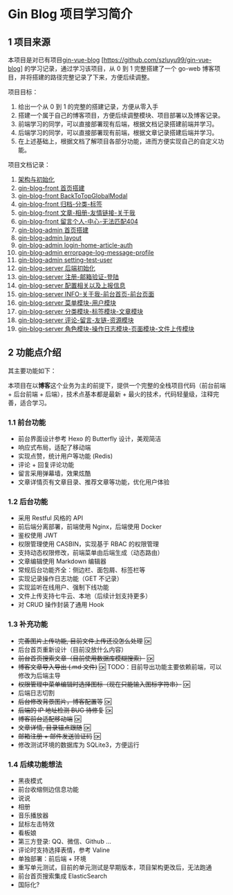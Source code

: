 # Gin Blog 项目学习简介

## 1 项目来源

本项目是对已有项目[gin-vue-blog](https://github.com/szluyu99/gin-vue-blog) [https://github.com/szluyu99/gin-vue-blog] 的学习记录，通过学习该项目，从 0 到 1 完整搭建了一个 go-web 博客项目，并将搭建的路径完整记录了下来，方便后续调整。

项目目标：

1. 给出一个从 0 到 1 的完整的搭建记录，方便从零入手
2. 搭建一个属于自己的博客项目，方便后续调整模块、项目部署以及博客记录。
3. 前端学习的同学，可以直接部署现有后端，根据文档记录搭建前端并学习。
4. 后端学习的同学，可以直接部署现有前端，根据文章记录搭建后端并学习。
5. 在上述基础上，根据文档了解项目各部分功能，进而方便实现自己的自定义功能。

项目文档记录：

1. [架构与初始化](https://github.com/Tjyy-1223/Gin-Vue-Admin/blob/main/1%20%E6%9E%B6%E6%9E%84%E4%B8%8E%E5%88%9D%E5%A7%8B%E5%8C%96.md)
2. [gin-blog-front 首页搭建](https://github.com/Tjyy-1223/Gin-Vue-Admin/blob/main/2%20gin-blog-front%20%E9%A6%96%E9%A1%B5%E6%90%AD%E5%BB%BA.md)
3. [gin-blog-front BackToTopGlobalModal](https://github.com/Tjyy-1223/Gin-Vue-Admin/blob/main/3%20gin-blog-front%20BackToTopGlobalModal.md)
4. [gin-blog-front 归档-分类-标签](https://github.com/Tjyy-1223/Gin-Vue-Admin/blob/main/4%20gin-blog-front%20%E5%BD%92%E6%A1%A3-%E5%88%86%E7%B1%BB-%E6%A0%87%E7%AD%BE.md)
5. [gin-blog-front 文章-相册-友情链接-关于我](https://github.com/Tjyy-1223/Gin-Vue-Admin/blob/main/5%20gin-blog-front%20%E6%96%87%E7%AB%A0-%E7%9B%B8%E5%86%8C-%E5%8F%8B%E6%83%85%E9%93%BE%E6%8E%A5-%E5%85%B3%E4%BA%8E%E6%88%91.md)
6. [gin-blog-front 留言个人-中心-无法匹配404](https://github.com/Tjyy-1223/Gin-Vue-Admin/blob/main/6%20gin-blog-front%20%E7%95%99%E8%A8%80%E4%B8%AA%E4%BA%BA-%E4%B8%AD%E5%BF%83-%E6%97%A0%E6%B3%95%E5%8C%B9%E9%85%8D404.md)
7. [gin-blog-admin 首页搭建](https://github.com/Tjyy-1223/Gin-Vue-Admin/blob/main/7%20gin-blog-admin%20%E9%A6%96%E9%A1%B5%E6%90%AD%E5%BB%BA.md)
8. [gin-blog-admin layout](https://github.com/Tjyy-1223/Gin-Vue-Admin/blob/main/8%20gin-blog-admin%20layout.md)
9. [gin-blog-admin login-home-article-auth](https://github.com/Tjyy-1223/Gin-Vue-Admin/blob/main/9%20gin-blog-admin%20login-home-article-auth.md)
10. [gin-blog-admin errorpage-log-message-profile](https://github.com/Tjyy-1223/Gin-Vue-Admin/blob/main/10%20gin-blog-admin%20errorpage-log-message-profile.md)
11. [gin-blog-admin setting-test-user](https://github.com/Tjyy-1223/Gin-Vue-Admin/blob/main/11%20gin-blog-admin%20setting-test-user.md)
12. [gin-blog-server 后端初始化](https://github.com/Tjyy-1223/Gin-Vue-Admin/blob/main/12%20gin-blog-server%20%E5%90%8E%E7%AB%AF%E5%88%9D%E5%A7%8B%E5%8C%96.md)
13. [gin-blog-server 注册-邮箱验证-登陆](https://github.com/Tjyy-1223/Gin-Vue-Admin/blob/main/13%20gin-blog-server%20%E6%B3%A8%E5%86%8C-%E9%82%AE%E7%AE%B1%E9%AA%8C%E8%AF%81-%E7%99%BB%E9%99%86.md)
14. [gin-blog-server 配置相关以及上报信息](https://github.com/Tjyy-1223/Gin-Vue-Admin/blob/main/14%20gin-blog-server%20%E9%85%8D%E7%BD%AE%E7%9B%B8%E5%85%B3%E4%BB%A5%E5%8F%8A%E4%B8%8A%E6%8A%A5%E4%BF%A1%E6%81%AF.md)
15. [gin-blog-server INFO-关于我-前台首页-前台页面](https://github.com/Tjyy-1223/Gin-Vue-Admin/blob/main/15%20gin-blog-server%20INFO-%E5%85%B3%E4%BA%8E%E6%88%91-%E5%89%8D%E5%8F%B0%E9%A6%96%E9%A1%B5-%E5%89%8D%E5%8F%B0%E9%A1%B5%E9%9D%A2.md)
16. [gin-blog-server 菜单模块-用户模块](https://github.com/Tjyy-1223/Gin-Vue-Admin/blob/main/16%20gin-blog-server%20%E8%8F%9C%E5%8D%95%E6%A8%A1%E5%9D%97-%E7%94%A8%E6%88%B7%E6%A8%A1%E5%9D%97.md)
17. [gin-blog-server 分类模块-标签模块-文章模块](https://github.com/Tjyy-1223/Gin-Vue-Admin/blob/main/17%20gin-blog-server%20%E5%88%86%E7%B1%BB%E6%A8%A1%E5%9D%97-%E6%A0%87%E7%AD%BE%E6%A8%A1%E5%9D%97-%E6%96%87%E7%AB%A0%E6%A8%A1%E5%9D%97.md)
18. [gin-blog-server 评论-留言-友链-资源模块](https://github.com/Tjyy-1223/Gin-Vue-Admin/blob/main/18%20gin-blog-server%20%E8%AF%84%E8%AE%BA-%E7%95%99%E8%A8%80-%E5%8F%8B%E9%93%BE-%E8%B5%84%E6%BA%90%E6%A8%A1%E5%9D%97.md)
19. [gin-blog-server 角色模块-操作日志模块-页面模块-文件上传模块](https://github.com/Tjyy-1223/Gin-Vue-Admin/blob/main/19%20gin-blog-server%20%E8%A7%92%E8%89%B2%E6%A8%A1%E5%9D%97-%E6%93%8D%E4%BD%9C%E6%97%A5%E5%BF%97%E6%A8%A1%E5%9D%97-%E9%A1%B5%E9%9D%A2%E6%A8%A1%E5%9D%97-%E6%96%87%E4%BB%B6%E4%B8%8A%E4%BC%A0%E6%A8%A1%E5%9D%97.md)



## 2 功能点介绍

其主要功能如下：

本项目在以**博客**这个业务为主的前提下，提供一个完整的全栈项目代码（前台前端 + 后台前端 + 后端），技术点基本都是最新 + 最火的技术，代码轻量级，注释完善，适合学习。

### 1.1 前台功能

- 前台界面设计参考 Hexo 的 Butterfly 设计，美观简洁
- 响应式布局，适配了移动端
- 实现点赞，统计用户等功能 (Redis)
- 评论 + 回复评论功能
- 留言采用弹幕墙，效果炫酷
- 文章详情页有文章目录、推荐文章等功能，优化用户体验

### 1.2 后台功能

- 采用 Restful 风格的 API
- 前后端分离部署，前端使用 Nginx，后端使用 Docker
- 鉴权使用 JWT
- 权限管理使用 CASBIN，实现基于 RBAC 的权限管理
- 支持动态权限修改，前端菜单由后端生成（动态路由）
- 文章编辑使用 Markdown 编辑器
- 常规后台功能齐全：侧边栏、面包屑、标签栏等
- 实现记录操作日志功能（GET 不记录）
- 实现监听在线用户、强制下线功能
- 文件上传支持七牛云、本地（后续计划支持更多）
- 对 CRUD 操作封装了通用 Hook

### 1.3 补充功能

- ~~完善图片上传功能, 目前文件上传还没怎么处理~~ 🆗
- 后台首页重新设计（目前没放什么内容）
- ~~前台首页搜索文章（目前使用数据库模糊搜索）~~ 🆗
- ~~博客文章导入导出 (.md 文件)~~ 🆗 TODO：目前导出功能主要依赖前端，可以修改为后端主导
- ~~权限管理中菜单编辑时选择图标（现在只能输入图标字符串）~~ 🆗
- 后端日志切割
- ~~后台修改背景图片，博客配置等~~ 🆗
- ~~后端的 IP 地址检测 BUG 待修复~~ 🆗
- ~~博客前台适配移动端~~ 🆗
- ~~文章详情, 目录锚点跟随~~ 🆗
- ~~邮箱注册 + 邮件发送验证码~~ 🆗
- 修改测试环境的数据库为 SQLite3，方便运行

### 1.4 后续功能想法

- 黑夜模式
- 前台收缩侧边信息功能
- 说说
- 相册
- 音乐播放器
- 鼠标左击特效
- 看板娘
- 第三方登录: QQ、微信、Github ...
- 评论时支持选择表情，参考 Valine
- 单独部署：前后端 + 环境
- 重写单元测试，目前的单元测试是早期版本，项目架构更改后，无法跑通
- 前台首页搜索集成 ElasticSearch
- 国际化?

